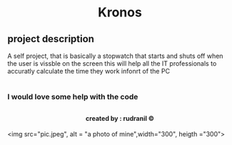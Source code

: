 ### <h1 align='center' >Kronos</h1>

## <h2>project description</h2>

<p> A self project, that is basically a stopwatch that starts and shuts off when the user is vissble on the screen this will help all the IT professionals to accuratly calculate the time they work infonrt of the PC</p>

# <h3>I would love some help with the code</h3>

## <h4 align='center' color='blue'>created by : rudranil &#169;</h4>

<img src="pic.jpeg", alt = "a photo of mine",width="300", heigth ="300">
